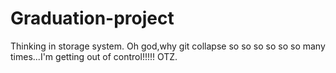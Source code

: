 # Graduation-project
Thinking in storage system.
Oh god,why git collapse so so so so so so many times...I'm getting out of control!!!!!
OTZ.
